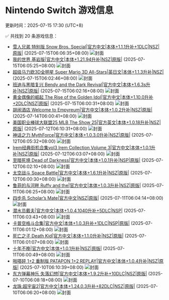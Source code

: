 # Nintendo Switch 游戏信息
更新时间：2025-07-15 17:30 (UTC+8)

✅ 共找到 20 条游戏信息：

- [雪人兄弟 特别版 Snow Bros. Special|官方中文|本体+1.1.1升补+1DLC|NSZ|原版|](https://www.gamer520.com/89082.html) (2025-07-15T06:06:35+08:00)
  ![封面](https://shared.cdn.queniuqe.com/store_item_assets/steam/apps/3107890/capsule_616x353.jpg?t=1734393191)
- [我的世界 基岩版|官方中文|本体+1.21.94升补|NSZ|原版|](https://www.gamer520.com/7500.html) (2025-07-15T06:05:25+08:00)
  ![封面](https://ig.freer.blog/2023/09/20/0641a862d79b1.jpg)
- [超级马力欧3D全明星 Super Mario 3D All-Stars|英日文|本体+1.1.3升补|NSZ|](https://www.gamer520.com/93866.html) (2025-07-15T06:02:46+08:00)
  ![封面](https://img-eshop.cdn.nintendo.net/i/c6f51eab7dc9d457958e99b2d8eeb690eba8d5d83c08dc5e759118c852197beb.jpg)
- [班迪与黑暗复兴 Bendy and the Dark Revival|官方中文|本体+1.6.3s升补|NSZ|原版|](https://www.gamer520.com/96002.html) (2025-07-15T06:02:16+08:00)
  ![封面](https://assets.nintendo.com/image/upload/ar_16:9,c_lpad,w_1240/b_white/f_auto/q_auto/ncom/software/switch/70010000095084/7ef29361c83a4952a12fa3c0d868c2010315682eb9b34f1bbaa5a542acf93623)
- [黄金偶像的崛起 The Rise of the Golden Idol|官方中文|本体+1.10.0升补+2DLC|NSZ|原版|](https://www.gamer520.com/84946.html) (2025-07-15T06:00:31+08:00)
  ![封面](https://shared.cdn.queniuqe.com/store_item_assets/steam/apps/2716400/capsule_616x353.jpg?t=1731440338)
- [胡闹酒店 Welcome to Empyreum|官方中文|本体+1.0.2升补|NSZ|原版|](https://www.gamer520.com/82300.html) (2025-07-14T06:00:41+08:00)
  ![封面](https://shared.cdn.queniuqe.com/store_item_assets/steam/apps/1807220/capsule_616x353.jpg?t=1727008618)
- [美国职业棒球大联盟25 MLB The Show 25|官方英文|本体+1.0.18升补|NSZ|原版|](https://www.gamer520.com/91259.html) (2025-07-12T06:10:31+08:00)
  ![封面](https://assets.nintendo.com/image/upload/ar_16:9,b_auto:border,c_lpad/b_white/f_auto/q_auto/dpr_1.5/c_scale,w_1300/ncom/software/switch/70010000082774/e53f89132945799bd0fee0d426bc0a4a5dcf88bb69c58be1c7c6002bba10a6dc)
- [神话之力 MythForce|官方中文|本体+1.0.3.0升补|NSZ|原版|](https://www.gamer520.com/64805.html) (2025-07-12T06:05:32+08:00)
  ![封面](https://shared.cdn.queniuqe.com/store_item_assets/steam/apps/363860/capsule_616x353.jpg?t=1694554617)
- [Irem经典街机合集vol3 Irem Collection Volume 3|官方中文|本体+1.0.1升补|NSZ|原版|](https://www.gamer520.com/95709.html) (2025-07-12T06:03:07+08:00)
  ![封面](https://img-eshop.cdn.nintendo.net/i/00ca89d7fc86dba397995afc3adf2c854d8cfe38aa7c505b084385c60f139fa5.jpg?w=1000)
- [至暗死境 Dead of Darkness|官方中文|本体+1.0.1升补|NSP|原版|](https://www.gamer520.com/95744.html) (2025-07-12T06:02:10+08:00)
  ![封面](https://shared.cdn.queniuqe.com/store_item_assets/steam/apps/2157210/capsule_616x353.jpg?t=1738009182)
- [太空战斗 Space Battle|官方中文|本体+1.6.1升补|NSZ|原版|](https://www.gamer520.com/91295.html) (2025-07-12T06:00:30+08:00)
  ![封面](https://shared.cdn.queniuqe.com/store_item_assets/steam/apps/1309140/capsule_616x353.jpg?t=1743065992)
- [鲁菲的与河畔 Ruffy and the|官方中文|本体+1.0.3升补|NSZ|原版|](https://www.gamer520.com/94949.html) (2025-07-11T06:06:25+08:00)
  ![封面](https://shared.cdn.queniuqe.com/store_item_assets/steam/apps/1002260/capsule_616x353.jpg?t=1750765525)
- [四步杀 Scholar’s Mate|官方中文|NSZ|原版|](https://www.gamer520.com/95954.html) (2025-07-11T06:04:14+08:00)
  ![封面](https://assets.nintendo.com/image/upload/ar_16:9,c_lpad,w_1240/b_white/f_auto/q_auto/ncom/software/switch/70010000083768/d0ba2756f81eecd5b92a37df8d6646ad27bd4dfd43cfbd62187070f36352262b)
- [潜水员戴夫|官方中文|本体+1.0.4.1040升补+5DLC|NSP|](https://www.gamer520.com/64677.html) (2025-07-11T06:03:43+08:00)
  ![封面](https://shared.cdn.queniuqe.com/store_item_assets/steam/apps/2841140/capsule_616x353.jpg?t=1716451311)
- [卡普空格斗合集|官方中文|本体+1.0.3升补+1DLC|NSP|原版|](https://www.gamer520.com/33410.html) (2025-07-11T06:01:12+08:00)
  ![封面](https://shared.cdn.queniuqe.com/store_item_assets/steam/apps/1685750/capsule_616x353.jpg?t=1749794372)
- [死亡之子 Death Kid|官方中文|本体+1.1.0升补|NSZ|原版|](https://www.gamer520.com/94387.html) (2025-07-11T06:01:07+08:00)
  ![封面](https://s1.imagehub.cc/images/2025/06/14/8df3b116ce5ee98adfbc88f10343dc40.jpg)
- [十年不晚|官方中文|本体+1.0.1升补|NSZ|原版|](https://www.gamer520.com/95937.html) (2025-07-11T06:00:49+08:00)
  ![封面](https://shared.cdn.queniuqe.com/store_item_assets/steam/apps/3218530/9a374f24fdb11538f081799cf7b4502bc73aa99e/capsule_616x353_schinese.jpg?t=1751271691)
- [啪嗒砰 1+2 重制版 PATAPON 1+2 REPLAY|官方中文|本体+1.0.4升补|NSZ|原版|](https://www.gamer520.com/95863.html) (2025-07-10T06:10:39+08:00)
  ![封面](https://shared.cdn.queniuqe.com/store_item_assets/steam/apps/2383200/def6952730d17905e2f4c53544ed64c6ae956634/capsule_616x353.jpg?t=1751985194)
- [东方弹幕神乐 失落幻想|官方中文|本体+1.9.2升补+10DLC|NSZ|原版|](https://www.gamer520.com/81716.html) (2025-07-10T06:08:18+08:00)
  ![封面](https://shared.cdn.queniuqe.com/store_item_assets/steam/apps/2190220/capsule_616x353_schinese.jpg?t=1707395141)
- [龙珠:超宇宙2|官方中文|本体+1.24.0.3升补+82DLC|NSZ|原版|](https://www.gamer520.com/5015.html) (2025-07-10T06:06:20+08:00)
  ![封面](https://shared.cdn.queniuqe.com/store_item_assets/steam/apps/2814240/capsule_616x353.jpg?t=1716501556)
